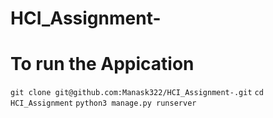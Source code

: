 # HCI_Assignment-

# To run the Appication 
`git clone git@github.com:Manask322/HCI_Assignment-.git`
`cd HCI_Assignment`
`python3 manage.py runserver`
